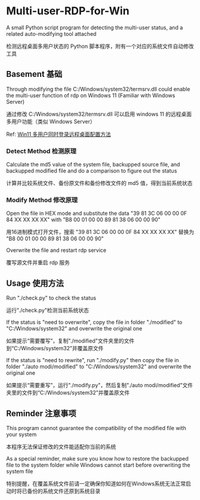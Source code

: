 # Multi-user-RDP-for-Win

A small Python script program for detecting the multi-user status, and a related auto-modifying tool attached

检测远程桌面多用户状态的 Python 脚本程序，附有一个对应的系统文件自动修改工具

## Basement 基础

Through modifying the file C:/Windows/system32/termsrv.dll could enable the multi-user function of rdp on Windows 11 (Familiar with Windows Server)

通过修改 C:/Windows/system32/termsrv.dll 可以启用 windows 11 的远程桌面多用户功能（类似 Windows Server）

Ref: [Win11 多用户同时登录远程桌面配置方法](https://www.wyr.me/post/701)

### Detect Method 检测原理

Calculate the md5 value of the system file, backupped source file, and backupped modified file and do a comparison to figure out the status

计算并比较系统文件、备份原文件和备份修改文件的 md5 值，得到当前系统状态

### Modify Method 修改原理

Open the file in HEX mode and substitute the data "39 81 3C 06 00 00 0F 84 XX XX XX XX" with "B8 00 01 00 00 89 81 38 06 00 00 90"

用16进制模式打开文件，搜索 "39 81 3C 06 00 00 0F 84 XX XX XX XX" 替换为 "B8 00 01 00 00 89 81 38 06 00 00 90"

Overwrite the file and restart rdp service

覆写源文件并重启 rdp 服务

## Usage 使用方法

Run "./check.py" to check the status

运行"./check.py"检测当前系统状态

If the status is "need to overwrite", copy the file in folder "./modified" to "C:/Windows/system32" and overwrite the original one

如果提示“需要覆写”，复制"./modified"文件夹里的文件到“C:/Windows/system32”并覆盖原文件

If the status is "need to rewrite", run "./modify.py" then copy the file in folder "./auto modi/modified" to "C:/Windows/system32" and overwrite the original one

如果提示“需要重写”，运行"./modify.py"，然后复制"./auto modi/modified"文件夹里的文件到“C:/Windows/system32”并覆盖原文件

## Reminder 注意事项

This program cannot guarantee the compatibility of the modified file with your system

本程序无法保证修改的文件能适配你当前的系统

As a special reminder, make sure you know how to restore the backupped file to the system folder while Windows cannot start before overwriting the system file

特别提醒，在覆盖系统文件前请一定确保你知道如何在Windows系统无法正常启动时将已备份的系统文件还原到系统目录

